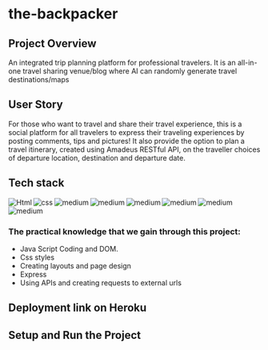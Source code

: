 # the-backpacker
## Project Overview
An integrated trip planning platform for professional travelers. It is an all-in-one travel sharing venue/blog where AI can randomly generate travel destinations/maps
## User Story
For those who want to travel and share their travel experience, this is a social platform for all travelers to express their traveling experiences by posting comments, tips and pictures! It also provide the option to plan a travel itinerary, created using Amadeus RESTful API, on the traveller choices of departure location, destination and departure date.
## Tech stack

<img align="left" alt="Html" src="https://img.shields.io/badge/HTML5-E34F26?style=for-the-badge&logo=html5&logoColor=white"/>
<img align="left" alt="css" src="https://img.shields.io/badge/CSS3-1572B6?style=for-the-badge&logo=css3&logoColor=white"/>
<img align="left" alt="medium" src="https://img.shields.io/badge/JavaScript-F7DF1E?style=for-the-badge&logo=javascript&logoColor=black" />  
<img  alt="medium" src="https://img.shields.io/badge/Express.js-000000?style=for-the-badge&logo=express&logoColor=white" />
<img align="left" alt="medium" src="https://img.shields.io/badge/npm-CB3837?style=for-the-badge&logo=npm&logoColor=white" />  
<img align="left" alt="medium" src="https://img.shields.io/badge/Jest-C21325?style=for-the-badge&logo=jest&logoColor=white" />  
<img align="left" alt="medium" src="https://img.shields.io/badge/Git-F05032?style=for-the-badge&logo=git&logoColor=white" />   
<img  alt="medium" src="https://img.shields.io/badge/Heroku-430098?style=for-the-badge&logo=heroku&logoColor=white" /> 

### The practical knowledge that we gain through this project:
- Java Script Coding and DOM.
- Css styles
- Creating layouts and page design
- Express
- Using APIs and creating requests to external urls

## Deployment link on Heroku 
## Setup and Run the Project


